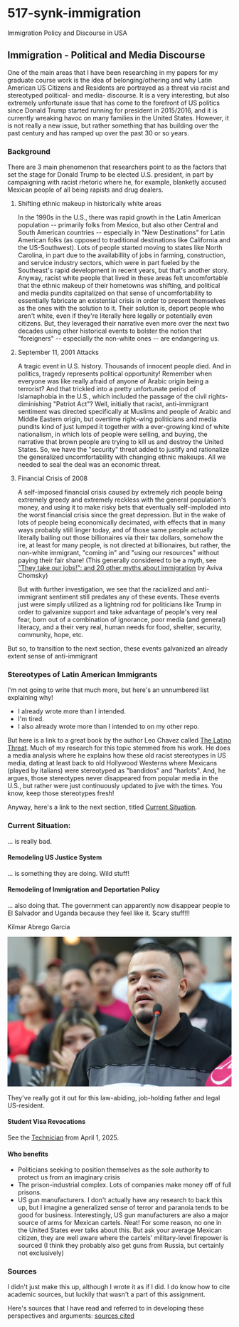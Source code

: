 # 517-synk-immigration

Immigration Policy and Discourse in USA


## Immigration - Political and Media Discourse

One of the main areas that I have been researching in my papers for my graduate course work is the idea of belonging/othering and why Latin American US Citizens and Residents are portrayed as a threat via racist and stereotyped political- and media- discourse. It is a very interesting, but also extremely unfortunate issue that has come to the forefront of US politics since Donald Trump started running for president in 2015/2016, and it is currently wreaking havoc on many families in the United States. However, it is not really a new issue, but rather something that has building over the past century and has ramped up over the past 30 or so years.

### Background
There are 3 main phenomenon that researchers point to as the factors that set the stage for Donald Trump to be elected U.S. president, in part by campaigning with racist rhetoric where he, for example, blanketly accused Mexican people of all being rapists and drug dealers.

1. Shifting ethnic makeup in historically white areas

    In the 1990s in the U.S., there was rapid growth in the Latin American population -- primarily folks from Mexico, but also other Central and South American countries -- especially in "New Destinations" for Latin American folks (as opposed to traditional destinations like California and the US-Southwest). Lots of people started moving to states like North Carolina, in part due to the availabillity of jobs in farming, construction, and service industry sectors, which were in part fueled by the Southeast's rapid development in recent years, but that's another story. Anyway, racist white people that lived in these areas felt uncomfortable that the ethnic makeup of their hometowns was shifting, and political and media pundits capitalized on that sense of uncomfortability to essentially fabricate an existential crisis in order to present themselves as the ones with the solution to it. Their solution is, deport people who aren't white, even if they're literally here legally or potentially even citizens. But, they leveraged their narrative even more over the next two decades using other historical events to bolster the notion that "foreigners" -- especially the non-white ones -- are endangering us.

2. September 11, 2001 Attacks

    A tragic event in U.S. history. Thousands of innocent people died. And in politics, tragedy represents political opportunity! Remember when everyone was like really afraid of anyone of Arabic origin being a terrorist? And that trickled into a pretty unfortunate period of Islamaphobia in the U.S., which included the passage of the civil rights-diminishing "Patriot Act"? Well, initially that racist, anti-immigrant sentiment was directed specifically at Muslims and people of Arabic and Middle Eastern origin, but overtime right-wing politicians and media pundits kind of just lumped it together with a ever-growing kind of white nationalism, in which lots of people were selling, and buying, the narrative that brown people are trying to kill us and destroy the United States. So, we have the "security" threat added to justify and rationalize the generalized uncomfortability with changing ethnic makeups. All we needed to seal the deal was an economic threat.

3. Financial Crisis of 2008

    A self-imposed financial crisis caused by extremely rich people being extremely greedy and extremely reckless with the general population's money, and using it to make risky bets that eventually self-imploded into the worst financial crisis since the great depression. But in the wake of lots of people being economically decimated, with effects that in many ways probably still linger today, and of those same people actually literally bailing out those billionaires via their tax dollars, somehow the ire, at least for many people, is not directed at billionaires, but rather, the non-white immigrant, "coming in" and "using our resources" without paying their fair share! (This generally considered to be a myth, see ["They take our jobs!": and 20 other myths about immigration](https://catalog.lib.ncsu.edu/catalog/NCSU4331456) by Aviva Chomsky)

    But with further investigation, we see that the racialized and anti-immigrant sentiment still predates any of these events. These events just were simply utilized as a lightning rod for politicians like Trump in order to galvanize support and take advantage of people's very real fear, born out of a combination of ignorance, poor media (and general) literacy, and a their very real, human needs for food, shelter, security, community, hope, etc.

But so, to transition to the next section, these events galvanized an already extent sense of anti-immigrant

### Stereotypes of Latin American Immigrants

I'm not going to write that much more, but here's an unnumbered list explaining why!
- I already wrote more than I intended.
- I'm tired.
- I also already wrote more than I intended to on my other repo.

But here is a link to a great book by the author Leo Chavez called [The Latino Threat](https://catalog.lib.ncsu.edu/catalog/NCSU6131044). Much of my research for this topic stemmed from his work. He does a media analysis where he explains how these old racist stereotypes in US media, dating at least back to old Hollywood Westerns where Mexicans (played by italians) were stereotyped as "bandidos" and "harlots". And, he argues, those stereotypes never disappeared from popular media in the U.S., but rather were just continuously updated to jive with the times. You know, keep those stereotypes fresh!

Anyway, here's a link to the next section, titled [Current Situation](#current-situation).

### Current Situation: 
... is really bad.

#### Remodeling US Justice System
... is something they are doing. Wild stuff!

#### Remodeling of Immigration and Deportation Policy
... also doing that. The government can apparently now disappear people to El Salvador and Uganda because they feel like it. Scary stuff!!!

Kilmar Abrego Garcia

![Alt text here](images/kilmar-abrego-garcia.webp)

They've really got it out for this law-abiding, job-holding father and legal US-resident.

#### Student Visa Revocations
See the [Technician](https://technicianonline.com/75513/news/two-nc-state-students-leave-u-s-after-visas-terminated/) from April 1, 2025.

#### Who benefits

- Politicians seeking to position themselves as the sole authority to protect us from an imaginary crisis
- The prison-industrial complex. Lots of companies make money off of full prisons.
- US gun manufacturers. I don't actually have any research to back this up, but I imagine a generalized sense of terror and paranoia tends to be good for business. Interestingly, US gun manufacturers are also a major source of arms for Mexican cartels. Neat! For some reason, no one in the United States ever talks about this. But ask your average Mexican citizen, they are well aware where the cartels' military-level firepower is sourced (I think they probably also get guns from Russia, but certainly not exclusively)

### Sources

I didn't just make this up, although I wrote it as if I did. I do know how to cite academic sources, but luckily that wasn't a part of this assignment.

Here's sources that I have read and referred to in developing these perspectives and arguments:
[sources cited](https://docs.google.com/document/d/1L_d5lEM7UVWBYyWc0BBs5HFCy1lEqW3JWUZLJASnVSY/edit?usp=sharing)